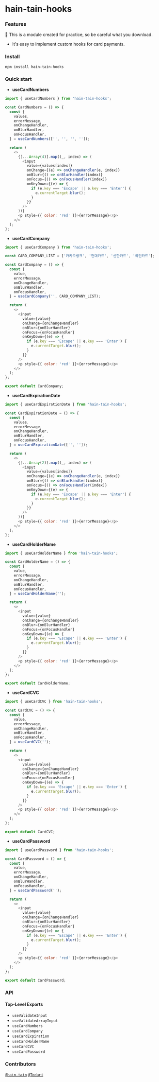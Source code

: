 # hain-tain-hooks

### Features

🚨 This is a module created for practice, so be careful what you download.

- It's easy to implement custom hooks for card payments.

### Install

```
npm install hain-tain-hooks
```

### Quick start

- **useCardNumbers**

```js
import { useCardNumbers } from 'hain-tain-hooks';

const CardNumbers = () => {
  const {
    values,
    errorMessage,
    onChangeHandler,
    onBlurHandler,
    onFocusHandler,
  } = useCardNumbers(['', '', '', '']);

  return (
    <>
      {[...Array(4)].map((_, index) => (
        <input
          value={values[index]}
          onChange={(e) => onChangeHandler(e, index)}
          onBlur={() => onBlurHandler(index)}
          onFocus={() => onFocusHandler(index)}
          onKeyDown={(e) => {
            if (e.key === 'Escape' || e.key === 'Enter') {
              e.currentTarget.blur();
            }
          }}
        />
      ))}
      <p style={{ color: 'red' }}>{errorMessage}</p>
    </>
  );
};
```

- **useCardCompany**

```js
import { useCardCompany } from 'hain-tain-hooks';

const CARD_COMPANY_LIST = ['카카오뱅크', '현대카드', '신한카드', '국민카드'];

const CardCompany = () => {
  const {
    value,
    errorMessage,
    onChangeHandler,
    onBlurHandler,
    onFocusHandler,
  } = useCardCompany('', CARD_COMPANY_LIST);

  return (
    <>
      <input
        value={value}
        onChange={onChangeHandler}
        onBlur={onBlurHandler}
        onFocus={onFocusHandler}
        onKeyDown={(e) => {
          if (e.key === 'Escape' || e.key === 'Enter') {
            e.currentTarget.blur();
          }
        }}
      />
      <p style={{ color: 'red' }}>{errorMessage}</p>
    </>
  );
};

export default CardCompany;
```

- **useCardExpirationDate**

```js
import { useCardExpirationDate } from 'hain-tain-hooks';

const CardExpirationDate = () => {
  const {
    values,
    errorMessage,
    onChangeHandler,
    onBlurHandler,
    onFocusHandler,
  } = useCardExpirationDate(['', '']);

  return (
    <>
      {[...Array(2)].map((_, index) => (
        <input
          value={values[index]}
          onChange={(e) => onChangeHandler(e, index)}
          onBlur={() => onBlurHandler(index)}
          onFocus={() => onFocusHandler(index)}
          onKeyDown={(e) => {
            if (e.key === 'Escape' || e.key === 'Enter') {
              e.currentTarget.blur();
            }
          }}
        />
      ))}
      <p style={{ color: 'red' }}>{errorMessage}</p>
    </>
  );
};
```

- **useCardHolderName**

```js
import { useCardHolderName } from 'hain-tain-hooks';

const CardHolderName = () => {
  const {
    value,
    errorMessage,
    onChangeHandler,
    onBlurHandler,
    onFocusHandler,
  } = useCardHolderName('');

  return (
    <>
      <input
        value={value}
        onChange={onChangeHandler}
        onBlur={onBlurHandler}
        onFocus={onFocusHandler}
        onKeyDown={(e) => {
          if (e.key === 'Escape' || e.key === 'Enter') {
            e.currentTarget.blur();
          }
        }}
      />
      <p style={{ color: 'red' }}>{errorMessage}</p>
    </>
  );
};

export default CardHolderName;
```

- **useCardCVC**

```js
import { useCardCVC } from 'hain-tain-hooks';

const CardCVC = () => {
  const {
    value,
    errorMessage,
    onChangeHandler,
    onBlurHandler,
    onFocusHandler,
  } = useCardCVC('');

  return (
    <>
      <input
        value={value}
        onChange={onChangeHandler}
        onBlur={onBlurHandler}
        onFocus={onFocusHandler}
        onKeyDown={(e) => {
          if (e.key === 'Escape' || e.key === 'Enter') {
            e.currentTarget.blur();
          }
        }}
      />
      <p style={{ color: 'red' }}>{errorMessage}</p>
    </>
  );
};

export default CardCVC;
```

- **useCardPassword**

```js
import { useCardPassword } from 'hain-tain-hooks';

const CardPassword = () => {
  const {
    value,
    errorMessage,
    onChangeHandler,
    onBlurHandler,
    onFocusHandler,
  } = useCardPassword('');

  return (
    <>
      <input
        value={value}
        onChange={onChangeHandler}
        onBlur={onBlurHandler}
        onFocus={onFocusHandler}
        onKeyDown={(e) => {
          if (e.key === 'Escape' || e.key === 'Enter') {
            e.currentTarget.blur();
          }
        }}
      />
      <p style={{ color: 'red' }}>{errorMessage}</p>
    </>
  );
};

export default CardPassword;
```

### API

#### Top-Level Exports

- `useValidateInput`
- `useValidateArrayInput`
- `useCardNumbers`
- `useCardCompany`
- `useCardExpiration`
- `useCardHolderName`
- `useCardCVC`
- `useCardPassword`

### Contributors

[`@hain-tain`](https://github.com/Hain-tain)
[`@Todari`](https://github.com/Todari)

